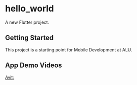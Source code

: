 # hello_world

A new Flutter project.

## Getting Started

This project is a starting point for Mobile Development at ALU.

## App Demo Videos 

[Avit: ](https://www.loom.com/share/08fcbf25e71f4721aea3626e2f77c9fb?sid=c80f7843-5637-40f6-86da-e3352ef17394)
